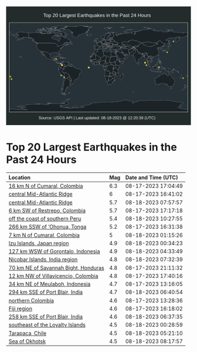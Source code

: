 ![Map](./map.png)

# Top 20 Largest Earthquakes in the Past 24 Hours

| Location | Mag | Date and Time (UTC) |
|:---|:---|:---|
| [16 km N of Cumaral, Colombia](https://earthquake.usgs.gov/earthquakes/eventpage/us7000kp2i) | 6.3 | 08-17-2023 17:04:49 |
| [central Mid-Atlantic Ridge](https://earthquake.usgs.gov/earthquakes/eventpage/us7000kp2g) | 6 | 08-17-2023 16:41:02 |
| [central Mid-Atlantic Ridge](https://earthquake.usgs.gov/earthquakes/eventpage/us7000kp6m) | 5.7 | 08-18-2023 07:57:57 |
| [6 km SW of Restrepo, Colombia](https://earthquake.usgs.gov/earthquakes/eventpage/us7000kp2j) | 5.7 | 08-17-2023 17:17:18 |
| [off the coast of southern Peru](https://earthquake.usgs.gov/earthquakes/eventpage/us7000kp73) | 5.4 | 08-18-2023 10:27:55 |
| [266 km SSW of ‘Ohonua, Tonga](https://earthquake.usgs.gov/earthquakes/eventpage/us7000kp2a) | 5.2 | 08-17-2023 16:31:38 |
| [7 km N of Cumaral, Colombia](https://earthquake.usgs.gov/earthquakes/eventpage/us7000kp5l) | 5 | 08-18-2023 01:15:26 |
| [Izu Islands, Japan region](https://earthquake.usgs.gov/earthquakes/eventpage/us7000kp5d) | 4.9 | 08-18-2023 00:34:23 |
| [127 km WSW of Gorontalo, Indonesia](https://earthquake.usgs.gov/earthquakes/eventpage/us7000kp5v) | 4.9 | 08-18-2023 04:33:49 |
| [Nicobar Islands, India region](https://earthquake.usgs.gov/earthquakes/eventpage/us7000kp6i) | 4.8 | 08-18-2023 07:32:39 |
| [70 km NE of Savannah Bight, Honduras](https://earthquake.usgs.gov/earthquakes/eventpage/us7000kp4e) | 4.8 | 08-17-2023 21:11:32 |
| [12 km NW of Villavicencio, Colombia](https://earthquake.usgs.gov/earthquakes/eventpage/us7000kp2s) | 4.8 | 08-17-2023 17:40:16 |
| [34 km NE of Meulaboh, Indonesia](https://earthquake.usgs.gov/earthquakes/eventpage/us7000kp06) | 4.7 | 08-17-2023 13:16:05 |
| [294 km SSE of Port Blair, India](https://earthquake.usgs.gov/earthquakes/eventpage/us7000kp6j) | 4.7 | 08-18-2023 06:40:54 |
| [northern Colombia](https://earthquake.usgs.gov/earthquakes/eventpage/us7000kp07) | 4.6 | 08-17-2023 13:28:36 |
| [Fiji region](https://earthquake.usgs.gov/earthquakes/eventpage/us7000kp27) | 4.6 | 08-17-2023 16:18:02 |
| [258 km SSE of Port Blair, India](https://earthquake.usgs.gov/earthquakes/eventpage/us7000kp6n) | 4.6 | 08-18-2023 06:37:35 |
| [southeast of the Loyalty Islands](https://earthquake.usgs.gov/earthquakes/eventpage/us7000kp5c) | 4.5 | 08-18-2023 00:28:59 |
| [Tarapaca, Chile](https://earthquake.usgs.gov/earthquakes/eventpage/us7000kp63) | 4.5 | 08-18-2023 05:21:10 |
| [Sea of Okhotsk](https://earthquake.usgs.gov/earthquakes/eventpage/us7000kp6r) | 4.5 | 08-18-2023 08:17:57 |
